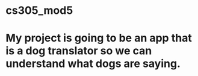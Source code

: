 # cs305_mod5
# My project is going to be an app that is a dog translator so we can understand what dogs are saying. 
